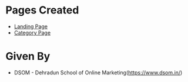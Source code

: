 # Pages Created

- [Landing Page](https://himanshuverma544.github.io/DSOM-Assignment/)
- [Category Page](https://himanshuverma544.github.io/DSOM-Assignment/#/category)

# Given By

- DSOM - Dehradun School of Online Marketing(https://www.dsom.in/)

